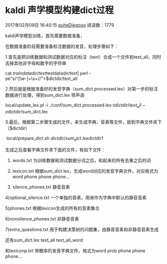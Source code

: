 # kaldi 声学模型构建dict过程

2017年02月09日 16:40:15 [quheDiegooo](https://me.csdn.net/quheDiegooo) 阅读数：1779



kaldi声学模型训练，首先需要数据准备，

在数据准备阶段需要准备标注数据的发音，处理步骤如下：

1.首先是把训练数据和测试数据对应的标注（text）合成一个文件到text_all，同时去掉其他非字母和数字的字符串

  cat $traindatadir/text$testdatadir/text| perl -pe"s/^[\w\-]+\s+//">$dictdir/text_all

2.然后就是根据准备好的发音字典（sum_dict.processed.lex）对第一步的标注数据进行处理，得到sum_dict.lex 带声调

  local/update_lex.pl -i ./conf/sum_dict.processed.lex-t$dictdir/text_all-o$dictdir/sum_dict.lex

3.最后，根据第二步骤生成的文件，来生成字典，音素等文件，放到字典文件夹下（$dictdir）

​    local/prepare_dict.sh $dictdir/sum_dict.lex$dictdir1

生成之后查看字典文件夹下面的文件，有如下文件：

1) words.txt   为训练数据和测试数据分词之后，和起来的所有去重之后的词

2) lexicon.txt  根据sum_dict.lex，生成word对应的发音字典文件，对应格式为 word phone phone phone...

3) silence_phones.txt  静音音素

4)optional_silence.txt  一个单独的音素，用来作为字典中默认的静音音素

5)phones.txt  根据lexicon生成的所有的音素集合

6)nonsilence_phones.txt  非静音音素

7)extra_questions.txt   用于构建决策树的问题集，由静音音素和非静音音素生成

还有sum_dict.lex  text_all  text_all_word 

和lexiconp.txt 带概率的发音字典文件，格式为word prob phone phone phone...